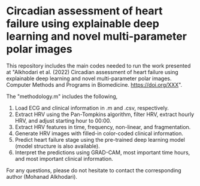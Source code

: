# Circadian assessment of heart failure using explainable deep learning and novel multi-parameter polar images

This repository includes the main codes needed to run the work presented at "Alkhodari et al. (2022) Circadian assessment of heart failure using explainable deep learning and novel multi-parameter polar images. Computer Methods and Programs in Biomedicine. https://doi.org/XXX".

The "methodology.m" includes the following,
1) Load ECG and clinical information in .m and .csv, respectively.
2) Extract HRV using the Pan-Tompkins algorithm, filter HRV, extract hourly HRV, and adjust starting hour to 00:00.
3) Extract HRV features in time, frequency, non-linear, and fragmentation.
4) Generate HRV images with filled-in color-coded clinical information.
5) Predict heart failure stage using the pre-trained deep learning model (model structure is also available).
6) Interpret the predictions using GRAD-CAM, most important time hours, and most important clinical information.

For any questions, please do not hesitate to contact the corresponding author (Mohanad Alkhodari).
